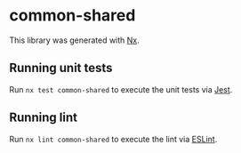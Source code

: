 # common-shared

This library was generated with [Nx](https://nx.dev).

## Running unit tests

Run `nx test common-shared` to execute the unit tests via [Jest](https://jestjs.io).

## Running lint

Run `nx lint common-shared` to execute the lint via [ESLint](https://eslint.org/).
